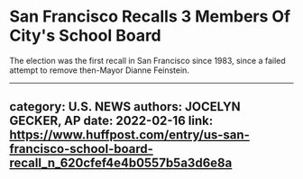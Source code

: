 # San Francisco Recalls 3 Members Of City's School Board

The election was the first recall in San Francisco since 1983, since a failed attempt to remove then-Mayor Dianne Feinstein.

---
category: U.S. NEWS
authors: JOCELYN GECKER, AP
date: 2022-02-16
link: https://www.huffpost.com/entry/us-san-francisco-school-board-recall_n_620cfef4e4b0557b5a3d6e8a
---
